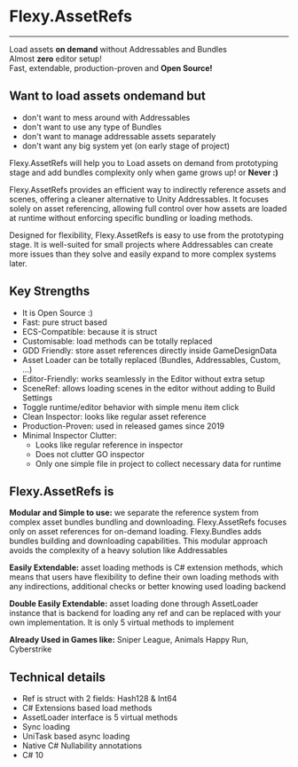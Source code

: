 ﻿# **Flexy.AssetRefs**

---

Load assets **on demand** without Addressables and Bundles  
Almost **zero** editor setup!  
Fast, extendable, production-proven and **Open Source!**

**Want to load assets ondemand but**
-----------------------
- don't want to mess around with Addressables
- don't want to use any type of Bundles
- don't want to manage addressable assets separately
- don't want any big system yet (on early stage of project)

Flexy.AssetRefs will help you to Load assets on demand from prototyping stage and add bundles 
complexity only when game grows up! or **Never :)**

Flexy.AssetRefs provides an efficient way to indirectly reference assets and scenes, offering a 
cleaner alternative to Unity Addressables. It focuses solely on asset referencing, allowing full control over 
how assets are loaded at runtime without enforcing specific bundling or loading methods.

Designed for flexibility, Flexy.AssetRefs is easy to use from the prototyping stage. 
It is well-suited for small projects where Addressables can create more issues than they solve and easily expand to 
more complex systems later.

**Key Strengths**
------------------
- It is Open Source :)
- Fast: pure struct based 
- ECS-Compatible: because it is struct
- Customisable: load methods can be totally replaced 
- GDD Friendly: store asset references directly inside GameDesignData
- Asset Loader can be totally replaced (Bundles, Addressables, Custom, ...)
- Editor-Friendly: works seamlessly in the Editor without extra setup
- SceneRef: allows loading scenes in the editor without adding to Build Settings
- Toggle runtime/editor behavior with simple menu item click
- Clean Inspector: looks like regular asset reference
- Production-Proven: used in released games since 2019
- Minimal Inspector Clutter:
  - Looks like regular reference in inspector
  - Does not clutter GO inspector
  - Only one simple file in project to collect necessary data for runtime
   
**Flexy.AssetRefs is**
-----------------------
**Modular and Simple to use:** we separate the reference system from complex asset bundles bundling and downloading. 
Flexy.AssetRefs focuses only on asset references for on-demand loading. Flexy.Bundles adds bundles building 
and downloading capabilities. This modular approach avoids the complexity of a heavy solution like Addressables

**Easily Extendable:** asset loading methods is C# extension methods, which means that users have flexibility to define 
their own loading methods with any indirections, additional checks or better knowing used loading backend

**Double Easily Extendable:** asset loading done through AssetLoader instance that is backend for loading any ref 
and can be replaced with your own implementation. It is only 5 virtual methods to implement 

**Already Used in Games like:** Sniper League, Animals Happy Run, Cyberstrike

**Technical details**
---------------------
- Ref is struct with 2 fields: Hash128 & Int64
- C# Extensions based load methods
- AssetLoader interface is 5 virtual methods
- Sync loading 
- UniTask based async loading 
- Native C# Nullability annotations
- C# 10